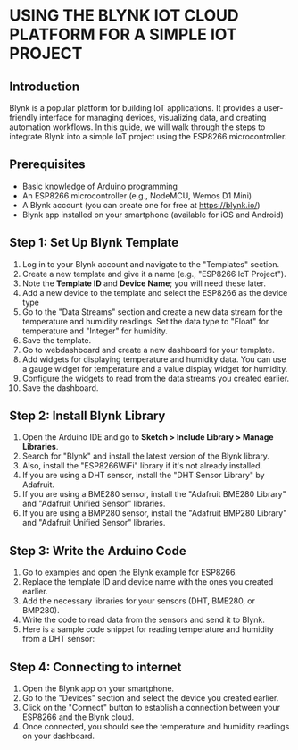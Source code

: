 # USING THE BLYNK IOT CLOUD PLATFORM FOR A SIMPLE IOT PROJECT

## Introduction

Blynk is a popular platform for building IoT applications. It provides a user-friendly interface for managing devices, visualizing data, and creating automation workflows. In this guide, we will walk through the steps to integrate Blynk into a simple IoT project using the ESP8266 microcontroller.

## Prerequisites

- Basic knowledge of Arduino programming
- An ESP8266 microcontroller (e.g., NodeMCU, Wemos D1 Mini)
- A Blynk account (you can create one for free at https://blynk.io/)
- Blynk app installed on your smartphone (available for iOS and Android)

## Step 1: Set Up Blynk Template

1. Log in to your Blynk account and navigate to the "Templates" section.
2. Create a new template and give it a name (e.g., "ESP8266 IoT Project").
3. Note the **Template ID** and **Device Name**; you will need these later.
4. Add a new device to the template and select the ESP8266 as the device type
5. Go to the "Data Streams" section and create a new data stream for the temperature and humidity readings. Set the data type to "Float" for temperature and "Integer" for humidity.
6. Save the template.
7. Go to webdashboard and create a new dashboard for your template.
8. Add widgets for displaying temperature and humidity data. You can use a gauge widget for temperature and a value display widget for humidity.
9. Configure the widgets to read from the data streams you created earlier.
10. Save the dashboard.

## Step 2: Install Blynk Library

1. Open the Arduino IDE and go to **Sketch > Include Library > Manage Libraries**.
2. Search for "Blynk" and install the latest version of the Blynk library.
3. Also, install the "ESP8266WiFi" library if it's not already installed.
4. If you are using a DHT sensor, install the "DHT Sensor Library" by Adafruit.
5. If you are using a BME280 sensor, install the "Adafruit BME280 Library" and "Adafruit Unified Sensor" libraries.
6. If you are using a BMP280 sensor, install the "Adafruit BMP280 Library" and "Adafruit Unified Sensor" libraries.

## Step 3: Write the Arduino Code

1. Go to examples and open the Blynk example for ESP8266.
2. Replace the template ID and device name with the ones you created earlier.
3. Add the necessary libraries for your sensors (DHT, BME280, or BMP280).
4. Write the code to read data from the sensors and send it to Blynk.
5. Here is a sample code snippet for reading temperature and humidity from a DHT sensor:

## Step 4: Connecting to internet

1. Open the Blynk app on your smartphone.
2. Go to the "Devices" section and select the device you created earlier.
3. Click on the "Connect" button to establish a connection between your ESP8266 and the Blynk cloud.
4. Once connected, you should see the temperature and humidity readings on your dashboard.
